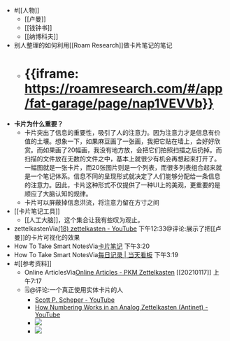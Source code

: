 - #[[人物]]
    - [[卢曼]]
    - [[钱钟书]]
    - [[纳博科夫]]
- 别人整理的如何利用[[Roam Research]]做卡片笔记的笔记
    - # {{iframe: https://roamresearch.com/#/app/fat-garage/page/nap1VEVVb}}
- **卡片为什么重要？**
    - 卡片突出了信息的重要性，吸引了人的注意力。因为注意力才是信息有价值的土壤。想象一下，如果麻豆画了一张画，我把它贴在墙上，会好好欣赏。而如果画了20幅画，我没有地方放，会把它们拍照扫描之后扔掉。而扫描的文件放在无数的文件之中，基本上就很少有机会再想起来打开了。一幅图就是一张卡片，而20张图片则是一个列表，而很多列表组合起来就是一个笔记体系。信息不同的呈现形式就决定了人们能够分配给一条信息的注意力。因此，卡片这种形式不仅提供了一种UI上的美观，更重要的是顺应了大脑认知的规律。
    - 卡片可以屏蔽掉信息洪流，将注意力留在方寸之间
- [[卡片笔记工具]]
    - [[人工大脑]]，这个集合让我有些叹为观止。
- zettelkastenVia[(18) zettelkasten - YouTube](https://www.youtube.com/watch?v=_igOoFFTG1U) 下午12:33@评论:展示了把[[卢曼]]的卡片可视化的效果
- How To Take Smart NotesVia[卡片笔记](https://roamresearch.com/#/app/xinyiheng/page/izDB1BSga) 下午3:20
- How To Take Smart NotesVia[每日记录 | 当天看板](https://www.notion.so/19ed88b4fdc64ab0a607b05aacae3841?v=49b8648bd1ff4c5ca06ed295c899625e&p=f89f20665c1346408727bc33a605ed79) 下午3:19
- #[[参考资料]]
    - Online ArticlesVia[Online Articles - PKM Zettelkasten](https://zk.zettel.page/articles.html) [[20210117]] 上午7:17
    - 🗒@评论:一个真正使用实体卡片的人
        - [Scott P. Scheper - YouTube](https://www.youtube.com/channel/UCnvMBVMXMPKA4Lmy5Ihd-FQ)
        - [How Numbering Works in an Analog Zettelkasten (Antinet) - YouTube](https://www.youtube.com/embed/MrjUg4toZqw)
        - ![](https://firebasestorage.googleapis.com/v0/b/firescript-577a2.appspot.com/o/imgs%2Fapp%2Fxinyiheng%2F8svVynr9Sl.png?alt=media&token=01430ac8-cfd4-4ffb-ac4c-40faa8975ecd)
        - ![](https://firebasestorage.googleapis.com/v0/b/firescript-577a2.appspot.com/o/imgs%2Fapp%2Fxinyiheng%2FmAFLrpp_pq.png?alt=media&token=f7a05cfd-0554-4ad6-a8f5-529ac32086a2)
